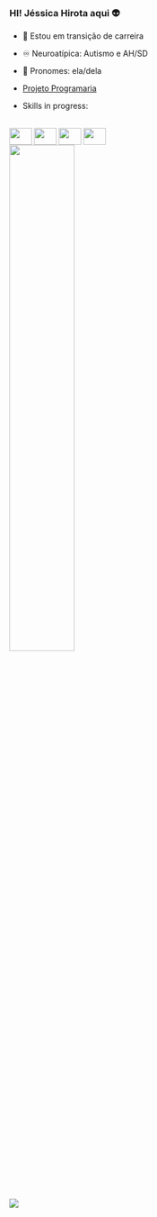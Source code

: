 ### HI! Jéssica Hirota aqui 👽

- 🔭 Estou em transição de carreira
- ♾  Neuroatípica: Autismo e AH/SD
- 🌈 Pronomes: ela/dela
- <a href="https://siteada.jessicahirota.repl.co" target="_blank">Projeto Programaria</a>

- Skills in progress:

<div style="display: inline_block"><br>
  <img align="center" height="30" width="40" src="https://cdn.jsdelivr.net/gh/devicons/devicon/icons/css3/css3-original.svg">
  <img align="center" height="30" width="40" src="https://cdn.jsdelivr.net/gh/devicons/devicon/icons/html5/html5-original.svg">
  <img align="center" height="30" width="40" src="https://cdn.jsdelivr.net/gh/devicons/devicon/icons/git/git-original.svg">
  <img align="center" height="30" width="40" src="https://cdn.jsdelivr.net/gh/devicons/devicon/icons/javascript/javascript-original.svg">
</div>

<div>
  <a href="https://github.com/jehirota">
  <img width="48%" src="https://github-readme-stats.vercel.app/api?username=jehirota&show_icons=true&theme=dark&include_all_comits=true&count_private=true"/>
</div>

<div>
	<a href="www.linkedin.com/in/jessicahirota"><img src="https://img.shields.io/badge/LinkedIn-0077B5?style=for-the-badge&logo=linkedin&logoColor=white"></a>
</div>



 
